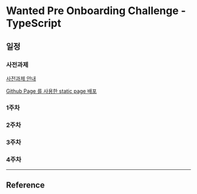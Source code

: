 # Wanted Pre Onboarding Challenge - TypeScript

## 일정

### 사전과제

[사전과제 안내](https://gist.github.com/pocojang/3c3d4470a3d2a978b5ebfb3f613e40fa)

[Github Page 를 사용한 static page 배포](http://mg5566.github.io/wanted-pre-onboarding-challenge-fe-2/)

### 1주차

### 2주차

### 3주차

### 4주차


---
## Reference
